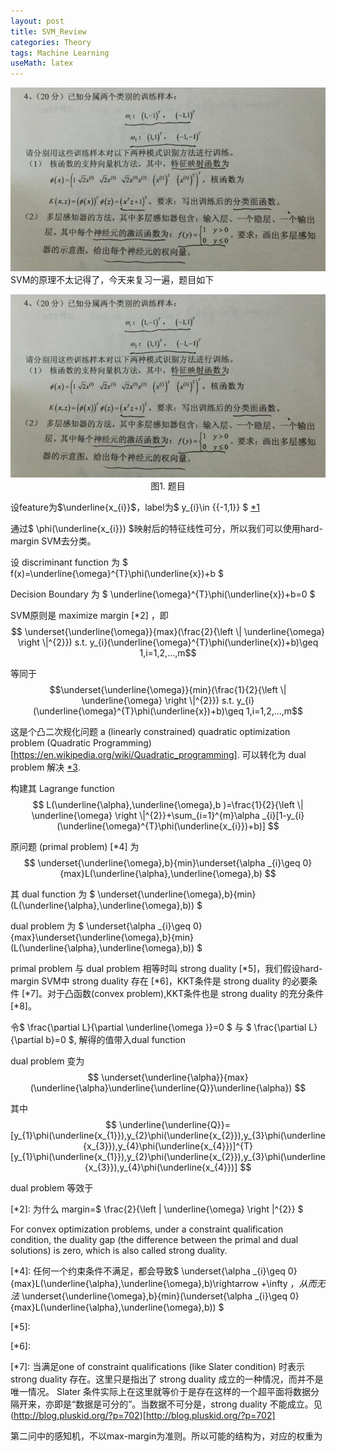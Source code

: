 ```yaml
---
layout: post
title: SVM_Review
categories: Theory
tags: Machine Learning
useMath: latex
---
```

![](https://github.com/liu-ke/liu-ke.github.io/blob/master/images/blog/SVM_Review.png)
SVM的原理不太记得了，今天来复习一遍，题目如下

<p align="center">
<img src="https://github.com/liu-ke/liu-ke.github.io/blob/master/images/blog/SVM_Review.png"><br/>
图1. 题目
</p>

设feature为$\underline{x_{i}}$，label为$ y_{i}\in {{-1,1}} $ [*1]

通过$ \phi(\underline{x_{i}}) $映射后的特征线性可分，所以我们可以使用hard-margin SVM去分类。

设 discriminant function 为 $ f(x)=\underline{\omega}^{T}\phi(\underline{x})+b $ 

Decision Boundary 为 $ \underline{\omega}^{T}\phi(\underline{x})+b=0 $

SVM原则是 maximize margin  [*2] ，即 $$ \underset{\underline{\omega}}{max}(\frac{2}{\left \| \underline{\omega} \right \|^{2}}) s.t.  y_{i}(\underline{\omega}^{T}\phi(\underline{x})+b)\geq 1,i=1,2,...,m$$

等同于 $$\underset{\underline{\omega}}{min}(\frac{1}{2}{\left \| \underline{\omega} \right \|^{2}}) s.t. y_{i}(\underline{\omega}^{T}\phi(\underline{x})+b)\geq 1,i=1,2,...,m$$

这是个凸二次规化问题 a (linearly constrained) quadratic optimization problem (Quadratic Programming)[https://en.wikipedia.org/wiki/Quadratic_programming]. 可以转化为 dual problem 解决 [*3].

构建其 Lagrange function $$ L(\underline{\alpha},\underline{\omega},b )=\frac{1}{2}{\left \| \underline{\omega} \right \|^{2}}+\sum_{i=1}^{m}\alpha _{i}[1-y_{i}(\underline{\omega}^{T}\phi(\underline{x_{i}})+b)] $$

原问题 (primal problem) [*4] 为$$ \underset{\underline{\omega},b}{min}\underset{\alpha _{i}\geq 0}{max}L(\underline{\alpha},\underline{\omega},b) $$

其 dual function 为 $ \underset{\underline{\omega},b}{min}(L(\underline{\alpha},\underline{\omega},b)) $

dual problem 为 $ \underset{\alpha _{i}\geq 0}{max}\underset{\underline{\omega},b}{min}(L(\underline{\alpha},\underline{\omega},b)) $

primal problem 与 dual problem 相等时叫 strong duality [*5]，我们假设hard-margin SVM中 strong duality 存在 [*6]，KKT条件是 strong duality 的必要条件 [*7]。对于凸函数(convex problem),KKT条件也是 strong duality 的充分条件 [*8]。

令$ \frac{\partial L}{\partial \underline{\omega }}=0 $ 与 $ \frac{\partial L}{\partial b}=0 $, 解得的值带入dual function

dual problem 变为$$ \underset{\underline{\alpha}}{max}(\underline{\alpha}\underline{\underline{Q}}\underline{\alpha}) $$

其中$$ \underline{\underline{Q}}=[y_{1}\phi(\underline{x_{1}}),y_{2}\phi(\underline{x_{2}}),y_{3}\phi(\underline{x_{3}}),y_{4}\phi(\underline{x_{4}})]^{T}[y_{1}\phi(\underline{x_{1}}),y_{2}\phi(\underline{x_{2}}),y_{3}\phi(\underline{x_{3}}),y_{4}\phi(\underline{x_{4}})] $$

dual problem 等效于



[*1]: label取${-1,+1}$是为了简化计算，也可以取其他的数作为label

[*2]: 为什么 margin=$ \frac{2}{\left \| \underline{\omega} \right \|^{2}} $

[*3]: duality参见(Duality(optimization))[https://en.wikipedia.org/wiki/Duality_(optimization)], 

For convex optimization problems, under a constraint qualification condition, the duality gap (the difference between the primal and dual solutions) is zero, which is also called strong duality.  

[*4]: 任何一个约束条件不满足，都会导致$ \underset{\alpha _{i}\geq 0}{max}L(\underline{\alpha},\underline{\omega},b)\rightarrow +\infty $，
从而无法$ \underset{\underline{\omega},b}{min}(\underset{\alpha _{i}\geq 0}{max}L(\underline{\alpha},\underline{\omega},b)) $

[*5]: 

[*6]:

[*7]: 当满足one of constraint qualifications (like Slater condition) 时表示 strong duality 存在。这里只是指出了 strong duality 成立的一种情况，而并不是唯一情况。
Slater 条件实际上在这里就等价于是存在这样的一个超平面将数据分隔开来，亦即是“数据是可分的”。当数据不可分是，strong duality 不能成立。见(http://blog.pluskid.org/?p=702)[http://blog.pluskid.org/?p=702]


第二问中的感知机，不以max-margin为准则。所以可能的结构为，对应的权重为





























